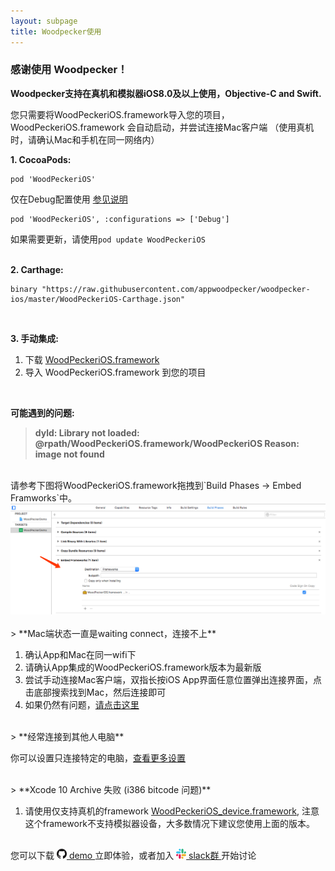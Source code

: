 ```yaml
---
layout: subpage
title: Woodpecker使用
---
```



<h3 class="index-h3">感谢使用 Woodpecker！</h3>

**Woodpecker支持在真机和模拟器iOS8.0及以上使用，Objective-C and Swift.**

您只需要将WoodPeckeriOS.framework导入您的项目，WoodPeckeriOS.framework 会自动启动，并尝试连接Mac客户端
（使用真机时，请确认Mac和手机在同一网络内）


**1. CocoaPods:**

```
pod 'WoodPeckeriOS'
```
仅在Debug配置使用 [参见说明](https://guides.cocoapods.org/syntax/podfile.html#pod)
```
pod 'WoodPeckeriOS', :configurations => ['Debug']
```
如果需要更新，请使用`pod update WoodPeckeriOS`
<br/>
<br/>

**2. Carthage:**

```
binary "https://raw.githubusercontent.com/appwoodpecker/woodpecker-ios/master/WoodPeckeriOS-Carthage.json"
```
<br/>

**3. 手动集成:**

1. 下载 <a href="/assets/framework/WoodPeckeriOS.framework.zip">WoodPeckeriOS.framework</a>
2. 导入 WoodPeckeriOS.framework 到您的项目

<br/>

**可能遇到的问题:**
> **dyld: Library not loaded: @rpath/WoodPeckeriOS.framework/WoodPeckeriOS
Reason: image not found**

<br/>
请参考下图将WoodPeckeriOS.framework拖拽到`Build Phases -> Embed Framworks`中。

<img src="/assets/img/embedframework.png"/>
<br/>
<br/>
> **Mac端状态一直是waiting connect，连接不上**

1. 确认App和Mac在同一wifi下
2. 请确认App集成的WoodPeckeriOS.framework版本为最新版
3. 尝试手动连接Mac客户端，双指长按iOS App界面任意位置弹出连接界面，点击底部搜索找到Mac，然后连接即可
4. 如果仍然有问题，<a href="/cncontact.html">请点击这里</a>

<br/>
> **经常连接到其他人电脑**

你可以设置只连接特定的电脑，<a href="/cnconnection.html">查看更多设置</a>

<br/>
> **Xcode 10 Archive 失败 (i386 bitcode 问题)**

1. 请使用仅支持真机的framework <a href="/assets/framework/WoodPeckeriOS_device.framework.zip">WoodPeckeriOS_device.framework</a>, 注意这个framework不支持模拟器设备，大多数情况下建议您使用上面的版本。

<br/>
您可以下载 
<a href="https://github.com/appwoodpecker/woodpecker-ios">
	<img src="/assets/img/logo_github.png" width="16" heigh="16"/> demo
</a> 立即体验，或者加入 
<a href="https://join.slack.com/t/woodpeckerapp/shared_invite/enQtNjMzMTY3MDczMDA4LTM4NTQ5OGRjMTIxZWMxMDdmZmVlNjQ4NjRhZmQ3YTE0NzFkMDBmNGE5NmE2MzRjMjYzZjk2Yzk5OGNjNDUwMTM">
	<img src="/assets/img/logo_slack.png" width="16" heigh="16"/> slack群
</a> 开始讨论
<br/>
<br/>
<br/>









